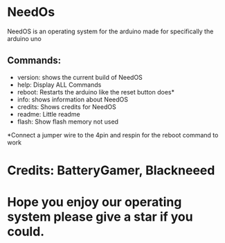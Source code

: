 # NeedOs
NeedOS is an operating system for the arduino made for specifically the arduino uno
 
## Commands:
- version: shows the current build of NeedOS
- help: Display ALL Commands
- reboot: Restarts the arduino like the reset button does*
- info: shows information about NeedOS
- credits: Shows credits for NeedOS
- readme: Little readme
- flash: Show flash memory not used
 
*Connect a jumper wire to the 4pin and respin for the reboot command to work
 
# Credits: BatteryGamer, Blackneeed
# Hope you enjoy our operating system please give a star if you could.
